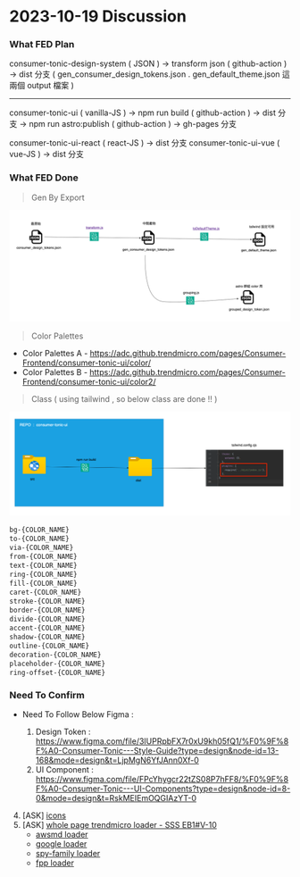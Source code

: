 # 2023-10-19 Discussion

### What FED Plan

consumer-tonic-design-system ( JSON ) -> transform json ( github-action ) -> dist 分支 ( gen_consumer_design_tokens.json . gen_default_theme.json 這兩個 output 檔案 )

--------
consumer-tonic-ui ( vanilla-JS ) -> npm run build ( github-action )  -> dist 分支
-> npm run astro:publish ( github-action ) -> gh-pages 分支

consumer-tonic-ui-react ( react-JS ) -> dist 分支
consumer-tonic-ui-vue ( vue-JS ) -> dist 分支

### What FED Done

> Gen By Export

![gen flow](imgs/pic_01.png)

> Color Palettes

- Color Palettes A - https://adc.github.trendmicro.com/pages/Consumer-Frontend/consumer-tonic-ui/color/
- Color Palettes B - https://adc.github.trendmicro.com/pages/Consumer-Frontend/consumer-tonic-ui/color2/

> Class ( using tailwind , so below class are done !! )

![gen flow](imgs/pic_02.png)

```
bg-{COLOR_NAME}
to-{COLOR_NAME}
via-{COLOR_NAME}
from-{COLOR_NAME}
text-{COLOR_NAME}
ring-{COLOR_NAME}
fill-{COLOR_NAME}
caret-{COLOR_NAME}
stroke-{COLOR_NAME}
border-{COLOR_NAME}
divide-{COLOR_NAME}
accent-{COLOR_NAME}
shadow-{COLOR_NAME}
outline-{COLOR_NAME}
decoration-{COLOR_NAME}
placeholder-{COLOR_NAME}
ring-offset-{COLOR_NAME}
```

### Need To Confirm

- Need To Follow Below Figma : 

  1. Design Token : https://www.figma.com/file/3IUPRpbFX7r0xU9kh05fQ1/%F0%9F%8F%A0-Consumer-Tonic---Style-Guide?type=design&node-id=13-168&mode=design&t=LjpMgN6YfJAnn0Xf-0
  2. UI Component : https://www.figma.com/file/FPcYhygcr22tZS08P7hFF8/%F0%9F%8F%A0-Consumer-Tonic---UI-Components?type=design&node-id=8-0&mode=design&t=RskMEIEmOQGIAzYT-0


4. [ASK] [icons](https://www.figma.com/file/FPcYhygcr22tZS08P7hFF8/%F0%9F%8F%A0-Consumer-Tonic---UI-Components?type=design&node-id=28237-26683&mode=design&t=303QDeCHKclypmON-0)
5. [ASK] [whole page trendmicro loader - SSS EB1#V-10](https://wiki.jarvis.trendmicro.com/display/JOP/SSS+Internal+Beta+1+-+Visual+Design+Related+Report)
   - [awsmd loader](https://dribbble.com/shots/2657317-Logo-loader-animation)
   - [google loader](https://dribbble.com/shots/4971869-Google-Loader)
   - [spy-family loader](https://spy-family.net/)
   - [fpp loader](https://www.fpp.net/)
